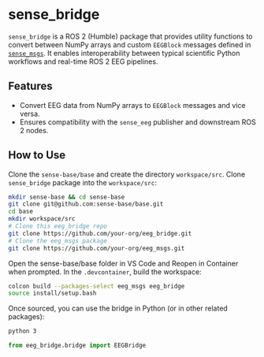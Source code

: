 # sense_bridge

`sense_bridge` is a ROS 2 (Humble) package that provides utility functions to convert between NumPy arrays and custom `EEGBlock` messages defined in [`sense_msgs`](https://github.com/your-org/sense_msgs). It enables interoperability between typical scientific Python workflows and real-time ROS 2 EEG pipelines.

## Features

- Convert EEG data from NumPy arrays to `EEGBlock` messages and vice versa.
- Ensures compatibility with the `sense_eeg` publisher and downstream ROS 2 nodes.

## How to Use

Clone the `sense-base/base` and create the directory `workspace/src`. Clone `sense_bridge` package into the `workspace/src`:


```bash
mkdir sense-base && cd sense-base
git clone git@github.com:sense-base/base.git
cd base
mkdir workspace/src
# Clone this eeg_bridge repo
git clone https://github.com/your-org/eeg_bridge.git
# Clone the eeg_msgs package
git clone https://github.com/your-org/eeg_msgs.git
```

Open the sense-base/base folder in VS Code and Reopen in Container when prompted. In the `.devcontainer`, build the workspace:

```bash
colcon build --packages-select eeg_msgs eeg_bridge
source install/setup.bash
```
Once sourced, you can use the bridge in Python (or in other related packages):

```bash
python 3
```

```python
from eeg_bridge.bridge import EEGBridge
```
